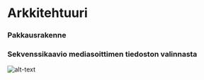 # Arkkitehtuuri

### Pakkausrakenne

### Sekvenssikaavio mediasoittimen tiedoston valinnasta
![alt-text](https://github.com/Veikkosuhonen/ot-harjoitustyo/new/master/dokumentaatio/tiedostosekvenssi.png "tiedoston valinta")
